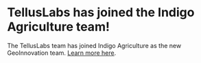 # TellusLabs has joined the Indigo Agriculture team!

The TellusLabs team has joined Indigo Agriculture as the new GeoInnovation team.  [Learn more here](http://bit.ly/atlas-insights-support).
